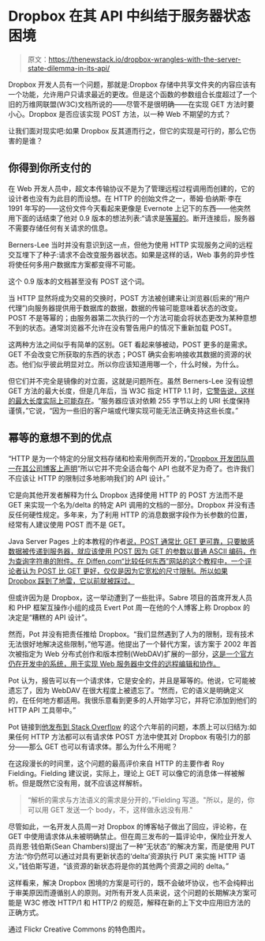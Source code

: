 # Dropbox 在其 API 中纠结于服务器状态困境

> 原文：<https://thenewstack.io/dropbox-wrangles-with-the-server-state-dilemma-in-its-api/>

Dropbox 开发人员有一个问题，那就是:Dropbox 存储中共享文件夹的内容应该有一个功能，允许用户只请求最近的更改。但是这个函数的参数组合长度超过了一个旧的万维网联盟(W3C)文档所说的——尽管不是很明确——在实现 GET 方法时要小心。Dropbox 是否应该实现 POST 方法，以一种 Web 不期望的方式？

让我们面对现实吧:如果 Dropbox 反其道而行之，但它的实现是可行的，那么它伤害的是谁？

## 你得到你所支付的

在 Web 开发人员中，超文本传输协议不是为了管理远程过程调用而创建的，它的设计者也没有为此目的而设想。在 HTTP 的创始文件之一，蒂姆·伯纳斯·李在 1991 年写的——这份文件今天看起来更像是 Evernote 上记下的东西——他突然用下面的话结束了他对 0.9 版本的想法列表:“请求是[等幂的](https://en.wikipedia.org/wiki/Idempotence)。断开连接后，服务器不需要存储任何有关请求的信息。

Berners-Lee 当时并没有意识到这一点，但他为使用 HTTP 实现服务之间的远程交互埋下了种子:请求不会改变服务器状态。如果是这样的话，Web 事务的异步性将使任何多用户数据库方案都变得不可能。

这个 0.9 版本的文档甚至没有 POST 这个词。

当 HTTP 显然将成为交易的交换时，POST 方法被创建来让浏览器(后来的“用户代理”)向服务器提供用于数据库的数据，数据的传输可能意味着状态的改变。POST 不是等幂的；由服务器第二次执行的一个方法可能会将状态更改为某种意想不到的状态。通常浏览器不允许在没有警告用户的情况下重新加载 POST。

这两种方法之间似乎有简单的区别。GET 看起来够被动，POST 更多的是需求。GET 不会改变它所获取的东西的状态；POST 确实会影响接收其数据的资源的状态。他们似乎彼此明显对立。所以你应该知道用哪一个，什么时候，为什么。

但它们并不完全是镜像的对立面，这就是问题所在。虽然 Berners-Lee 没有设想 GET 方法的最大长度，但是几年后，当 W3C 指定 HTTP 1.1 时，[它警告说，这样的最大长度实际上可能存在](http://www.w3.org/Protocols/rfc2616/rfc2616-sec3.html#sec3.2.1)。“服务器应该对依赖 255 字节以上的 URI 长度保持谨慎，”它说，“因为一些旧的客户端或代理实现可能无法正确支持这些长度。”

## 幂等的意想不到的优点

“HTTP 是为一个特定的分层文档存储和检索用例而开发的，”[Dropbox 开发团队周一在其公司博客上声明](https://blogs.dropbox.com/developers/2015/03/limitations-of-the-get-method-in-http/)“所以它并不完全适合每个 API 也就不足为奇了。也许我们不应该让 HTTP 的限制过多地影响我们的 API 设计。”

它是向其他开发者解释为什么 Dropbox 选择使用 HTTP 的 POST 方法而不是 GET 来实现一个名为/delta 的特定 API 调用的文档的一部分。Dropbox 并没有违反任何硬性规定。多年来，为了利用 HTTP 的消息数据字段作为长参数的位置，经常有人建议使用 POST 而不是 GET。

Java Server Pages 上的本教程的作者[说，POST 通常比 GET 更可靠，只要敏感数据被传递到服务器，就应该使用 POST 因为 GET 的参数以普通 ASCII 编码，作为查询字符串的附件。在 Diffen.com“比较任何东西”网站的这个教程中，一个评论者认为 POST 比 GET 更好，仅仅是因为它宽松的尺寸限制。所以如果 Dropbox 踩到了地雷，它以前就被踩过。](http://www.tutorialspoint.com/jsp/jsp_form_processing.htm)

但或许因为是 Dropbox，这一举动遭到了一些批评。Sabre 项目的首席开发人员和 PHP 框架互操作小组的成员 Evert Pot 周一在他的个人博客上称 Dropbox 的决定是“糟糕的 API 设计”。

然而，Pot 并没有把责任推给 Dropbox。“我们显然遇到了人为的限制，现有技术无法很好地解决这些限制，”他写道。他提出了一个替代方案，该方案于 2002 年首次被指定为 Web 分布式创作和版本控制(WebDAV)扩展的一部分，[这是一个官方仍在开发中的系统，用于实现 Web 服务器中文件的远程编辑和协作。](http://www.webdav.org/)

Pot 认为，报告可以有一个请求体，它是安全的，并且是幂等的。他说，它可能被遗忘了，因为 WebDAV 在很大程度上被遗忘了。“然而，它的语义是明确定义的，在任何地方都适用。我很乐意看到更多的人开始学习它，并将它添加到他们的 HTTP API 工具带中。”

Pot 链接到[他发布到 Stack Overflow](http://stackoverflow.com/questions/978061/http-get-with-request-body) 的这个六年前的问题，本质上可以归结为:如果任何 HTTP 方法都可以有请求体 POST 方法中使其对 Dropbox 有吸引力的部分——那么 GET 也可以有请求体。那么为什么不用呢？

在这段漫长的时间里，这个问题的最高评价来自 HTTP 的主要作者 Roy Fielding。Fielding 建议说，实际上，理论上 GET 可以像它的消息体一样被解析。但是既然它没有用，就不应该这样解析。

> “解析的需求与方法语义的需求是分开的，”Fielding 写道。"所以，是的，你可以用 GET 发送一个 body，不，这样做永远没有用."

尽管如此，一名开发人员周一对 Dropbox 的博客帖子做出了回应，评论称，在 GET 中使用请求体从未被明确禁止。但在周三发布的一篇评论中，保险业开发人员肖恩·钱伯斯(Sean Chambers)提出了一种“无状态”的解决方案，而是使用 PUT 方法:“你仍然可以通过对具有更新状态的‘delta’资源执行 PUT 来实施 HTTP 语义，”钱伯斯写道，“该资源的新状态将是你的其他两个资源之间的 delta。”

这样看来，解决 Dropbox 困境的方案是可行的，既不会破坏协议，也不会纯粹出于审美原因而遵循别人的原则。对所有开发人员来说，这个问题的长期解决方案可能是 W3C 修改 HTTP/1 和 HTTP/2 的规范，解释在新的上下文中应用旧方法的正确方式。

通过 Flickr Creative Commons 的特色图片。

<svg xmlns:xlink="http://www.w3.org/1999/xlink" viewBox="0 0 68 31" version="1.1"><title>Group</title> <desc>Created with Sketch.</desc></svg>